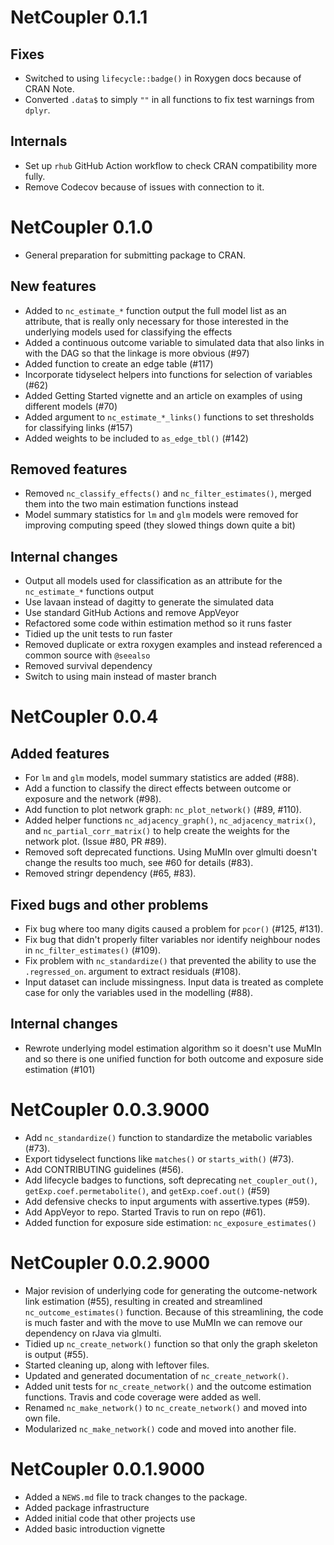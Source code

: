 # NetCoupler 0.1.1

## Fixes

-   Switched to using `lifecycle::badge()` in Roxygen docs because of
    CRAN Note.
-   Converted `.data$` to simply `""` in all functions to fix test
    warnings from `dplyr`.

## Internals

-   Set up `rhub` GitHub Action workflow to check CRAN compatibility
    more fully.
-   Remove Codecov because of issues with connection to it.

# NetCoupler 0.1.0

-   General preparation for submitting package to CRAN.

## New features

-   Added to `nc_estimate_*` function output the full model list as an
    attribute, that is really only necessary for those interested in the
    underlying models used for classifying the effects
-   Added a continuous outcome variable to simulated data that also
    links in with the DAG so that the linkage is more obvious (#97)
-   Added function to create an edge table (#117)
-   Incorporate tidyselect helpers into functions for selection of
    variables (#62)
-   Added Getting Started vignette and an article on examples of using
    different models (#70)
-   Added argument to `nc_estimate_*_links()` functions to set
    thresholds for classifying links (#157)
-   Added weights to be included to `as_edge_tbl()` (#142)

## Removed features

-   Removed `nc_classify_effects()` and `nc_filter_estimates()`, merged
    them into the two main estimation functions instead
-   Model summary statistics for `lm` and `glm` models were removed for
    improving computing speed (they slowed things down quite a bit)

## Internal changes

-   Output all models used for classification as an attribute for the
    `nc_estimate_*` functions output
-   Use lavaan instead of dagitty to generate the simulated data
-   Use standard GitHub Actions and remove AppVeyor
-   Refactored some code within estimation method so it runs faster
-   Tidied up the unit tests to run faster
-   Removed duplicate or extra roxygen examples and instead referenced a
    common source with `@seealso`
-   Removed survival dependency
-   Switch to using main instead of master branch

# NetCoupler 0.0.4

## Added features

-   For `lm` and `glm` models, model summary statistics are added (#88).
-   Add a function to classify the direct effects between outcome or
    exposure and the network (#98).
-   Add function to plot network graph: `nc_plot_network()` (#89, #110).
-   Added helper functions `nc_adjacency_graph()`,
    `nc_adjacency_matrix()`, and `nc_partial_corr_matrix()` to help
    create the weights for the network plot. (Issue #80, PR #89).
-   Removed soft deprecated functions. Using MuMIn over glmulti doesn't
    change the results too much, see #60 for details (#83).
-   Removed stringr dependency (#65, #83).

## Fixed bugs and other problems

-   Fix bug where too many digits caused a problem for `pcor()` (#125,
    #131).
-   Fix bug that didn't properly filter variables nor identify neighbour
    nodes in `nc_filter_estimates()` (#109).
-   Fix problem with `nc_standardize()` that prevented the ability to
    use the `.regressed_on`. argument to extract residuals (#108).
-   Input dataset can include missingness. Input data is treated as
    complete case for only the variables used in the modelling (#88).

## Internal changes

-   Rewrote underlying model estimation algorithm so it doesn't use
    MuMIn and so there is one unified function for both outcome and
    exposure side estimation (#101)

# NetCoupler 0.0.3.9000

-   Add `nc_standardize()` function to standardize the metabolic
    variables (#73).
-   Export tidyselect functions like `matches()` or `starts_with()`
    (#73).
-   Add CONTRIBUTING guidelines (#56).
-   Add lifecycle badges to functions, soft deprecating
    `net_coupler_out()`, `getExp.coef.permetabolite()`, and
    `getExp.coef.out()` (#59)
-   Add defensive checks to input arguments with assertive.types (#59).
-   Add AppVeyor to repo. Started Travis to run on repo (#61).
-   Added function for exposure side estimation:
    `nc_exposure_estimates()`

# NetCoupler 0.0.2.9000

-   Major revision of underlying code for generating the outcome-network
    link estimation (#55), resulting in created and streamlined
    `nc_outcome_estimates()` function. Because of this streamlining, the
    code is much faster and with the move to use MuMIn we can remove our
    dependency on rJava via glmulti.
-   Tidied up `nc_create_network()` function so that only the graph
    skeleton is output (#55).
-   Started cleaning up, along with leftover files.
-   Updated and generated documentation of `nc_create_network()`.
-   Added unit tests for `nc_create_network()` and the outcome
    estimation functions. Travis and code coverage were added as well.
-   Renamed `nc_make_network()` to `nc_create_network()` and moved into
    own file.
-   Modularized `nc_make_network()` code and moved into another file.

# NetCoupler 0.0.1.9000

-   Added a `NEWS.md` file to track changes to the package.
-   Added package infrastructure
-   Added initial code that other projects use
-   Added basic introduction vignette
